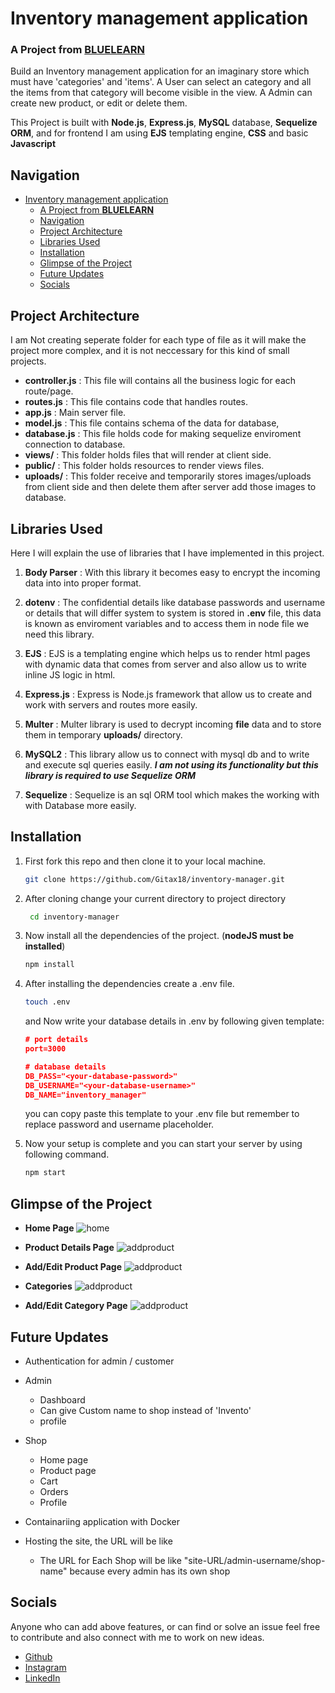 
# Inventory management application
### A Project from **[BLUELEARN](https://www.bluelearn.in/)**

Build an Inventory management application for an imaginary store which must have 'categories' and 'items'.
A User can select an category and all the items from that category will become visible in the view.
A Admin can create new product, or edit or delete them.

This Project is built with **Node.js**, **Express.js**, **MySQL** database, **Sequelize ORM**, and for frontend I am using **EJS** templating engine, **CSS** and basic **Javascript** 

## Navigation
- [Inventory management application](#inventory-management-application)
    - [A Project from **BLUELEARN**](#a-project-from-bluelearn)
  - [Navigation](#navigation)
  - [Project Architecture](#project-architecture)
  - [Libraries Used](#libraries-used)
  - [Installation](#installation)
  - [Glimpse of the Project](#glimpse-of-the-project)
  - [Future Updates](#future-updates)
  - [Socials](#socials)

## Project Architecture
I am Not creating seperate folder for each type of file as it will make the project more complex, and it is not neccessary for this kind of small projects.

- **controller.js** : This file will contains all the business logic for each route/page.
- **routes.js** : This file contains code that handles routes.
- **app.js** : Main server file.
- **model.js** : This file contains schema of the data for database,
- **database.js** : This file holds code for making sequelize enviroment connection to database.
- **views/** : This folder holds files that will render at client side.
- **public/** : This folder holds resources to render views files.
- **uploads/** : This folder receive and temporarily stores images/uploads from client side and then delete them after server add those images to database.  



## Libraries Used
Here I will explain the use of libraries that I have implemented in this project.

1. **Body Parser** : With this library it becomes easy to encrypt the incoming data into into proper format. 
   
2. **dotenv** : The confidential details like database passwords and username or details that will differ system to system is stored in **.env** file, this data is known as enviroment variables and to access them in node file we need this library.
3. **EJS** : EJS is a templating engine which helps us to render html pages with dynamic data that comes from server and also allow us to write inline JS logic in html.
4. **Express.js** : Express is Node.js framework that allow us to create and work with servers and routes more easily.
5. **Multer** : Multer library is used to decrypt incoming **file** data and to store them in temporary **uploads/** directory. 
6. **MySQL2** : This library allow us to connect with mysql db and to write and execute sql queries easily. ***I am not using its functionality but this library is required to use Sequelize ORM***
7. **Sequelize** : Sequelize is an sql ORM tool which makes the working with with Database more easily. 


## Installation
1. First fork this repo and then clone it to your local machine.
   ```bash
   git clone https://github.com/Gitax18/inventory-manager.git
   ``` 
2. After cloning change your current directory to project directory
   ```bash
    cd inventory-manager
   ```
3. Now install all the dependencies of the project. (**nodeJS must be installed**)
   ```bash
   npm install
   ```
4. After installing the dependencies create a .env file.
   ```bash
   touch .env
   ```
   and Now write your database details in .env by following given template:
   ```json
   # port details
   port=3000

   # database details
   DB_PASS="<your-database-password>"
   DB_USERNAME="<your-database-username>"
   DB_NAME="inventory_manager"
   ```
    you can copy paste this template to your .env file but remember to replace password and username placeholder.

5. Now your setup is complete and you can start your server by using following command.
   ```bash
   npm start
   ```
## Glimpse of the Project
- **Home Page**
 ![home](/screenshots/home.png)

- **Product Details Page**
   ![addproduct](screenshots/details.png)   

- **Add/Edit Product Page**
   ![addproduct](screenshots/add-product.png)  

- **Categories**
   ![addproduct](screenshots/categories.png) 

- **Add/Edit Category Page**
   ![addproduct](/screenshots/category%20form.png)   

## Future Updates

- Authentication for admin / customer
- Admin 
  - Dashboard
  - Can give Custom name to shop instead of 'Invento'
  - profile
- Shop 
  - Home page
  - Product page 
  - Cart
  - Orders
  - Profile

- Containariing application with Docker
- Hosting the site, the URL will be like
   - The URL for Each Shop will be like "site-URL/admin-username/shop-name" because every admin has its own shop

## Socials
Anyone who can add above features, or can find or solve an issue feel free to contribute and also connect with me to work on new ideas.

- [Github](https://github.com/Gitax18) 
- [Instagram](https://www.instagram.com/lazydeveloper18/)
- [LinkedIn](https://www.linkedin.com/in/gitanshu-sankhla/)
  

